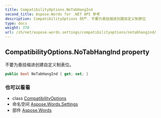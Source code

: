 ```yaml
---
title: CompatibilityOptions.NoTabHangInd
second_title: Aspose.Words for .NET API 参考
description: CompatibilityOptions 财产. 不要为悬挂缩进创建自定义制表位
type: docs
weight: 370
url: /zh/net/aspose.words.settings/compatibilityoptions/notabhangind/
---
```

## CompatibilityOptions.NoTabHangInd property

不要为悬挂缩进创建自定义制表位。

```csharp
public bool NoTabHangInd { get; set; }
```

### 也可以看看

* class [CompatibilityOptions](../)
* 命名空间 [Aspose.Words.Settings](../../compatibilityoptions/)
* 部件 [Aspose.Words](../../../)


